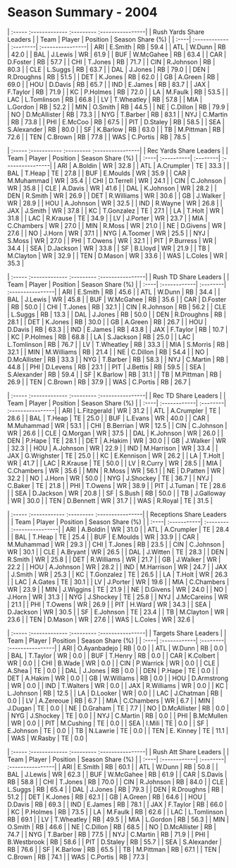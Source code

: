 # Season Summary - 2004

| :----- :------------- :--------- :----------------|
|              Rush Yards Share Leaders             |
| Team | Player       | Position | Season Share (%) |
| :----| :------------| :--------| :----------------|
| ARI  | E.Smith      | RB       | 59.4             |
| ATL  | W.Dunn       | RB       | 42.0             |
| BAL  | J.Lewis      | WR       | 61.9             |
| BUF  | W.McGahee    | RB       | 63.4             |
| CAR  | D.Foster     | RB       | 57.7             |
| CHI  | T.Jones      | RB       | 71.7             |
| CIN  | R.Johnson    | RB       | 80.3             |
| CLE  | L.Suggs      | RB       | 63.7             |
| DAL  | J.Jones      | RB       | 79.0             |
| DEN  | R.Droughns   | RB       | 51.5             |
| DET  | K.Jones      | RB       | 62.0             |
| GB   | A.Green      | RB       | 69.0             |
| HOU  | D.Davis      | RB       | 65.7             |
| IND  | E.James      | RB       | 83.7             |
| JAX  | F.Taylor     | RB       | 71.9             |
| KC   | P.Holmes     | RB       | 72.0             |
| LA   | M.Faulk      | RB       | 53.5             |
| LAC  | L.Tomlinson  | RB       | 66.8             |
| LV   | T.Wheatley   | RB       | 57.8             |
| MIA  | L.Gordon     | RB       | 52.2             |
| MIN  | O.Smith      | RB       | 44.5             |
| NE   | C.Dillon     | RB       | 79.9             |
| NO   | D.McAllister | RB       | 73.3             |
| NYG  | T.Barber     | RB       | 83.1             |
| NYJ  | C.Martin     | RB       | 73.8             |
| PHI  | E.McCoo      | RB       | 67.5             |
| PIT  | D.Staley     | RB       | 58.5             |
| SEA  | S.Alexander  | RB       | 80.0             |
| SF   | K.Barlow     | RB       | 63.0             |
| TB   | M.Pittman    | RB       | 72.6             |
| TEN  | C.Brown      | RB       | 77.8             |
| WAS  | C.Portis     | RB       | 78.5             |

| :----- :----------- :--------- :----------------|
|             Rec Yards Share Leaders             |
| Team | Player     | Position | Season Share (%) |
| :----| :----------| :--------| :----------------|
| ARI  | A.Boldin   | WR       | 32.8             |
| ATL  | A.Crumpler | TE       | 33.3             |
| BAL  | T.Heap     | TE       | 27.8             |
| BUF  | E.Moulds   | WR       | 35.9             |
| CAR  | M.Muhammad | WR       | 35.4             |
| CHI  | D.Terrell  | WR       | 24.1             |
| CIN  | C.Johnson  | WR       | 35.8             |
| CLE  | A.Davis    | WR       | 41.6             |
| DAL  | K.Johnson  | WR       | 28.2             |
| DEN  | R.Smith    | WR       | 26.9             |
| DET  | R.Williams | WR       | 30.6             |
| GB   | J.Walker   | WR       | 28.9             |
| HOU  | A.Johnson  | WR       | 32.5             |
| IND  | R.Wayne    | WR       | 26.8             |
| JAX  | J.Smith    | WR       | 37.8             |
| KC   | T.Gonzalez | TE       | 27.1             |
| LA   | T.Holt     | WR       | 31.8             |
| LAC  | R.Krause   | TE       | 34.9             |
| LV   | J.Porter   | WR       | 23.7             |
| MIA  | C.Chambers | WR       | 27.0             |
| MIN  | R.Moss     | WR       | 21.0             |
| NE   | D.Givens   | WR       | 27.6             |
| NO   | J.Horn     | WR       | 37.1             |
| NYG  | A.Toomer   | WR       | 25.5             |
| NYJ  | S.Moss     | WR       | 27.0             |
| PHI  | T.Owens    | WR       | 32.1             |
| PIT  | P.Burress  | WR       | 34.4             |
| SEA  | D.Jackson  | WR       | 33.8             |
| SF   | B.Lloyd    | WR       | 21.9             |
| TB   | M.Clayton  | WR       | 32.9             |
| TEN  | D.Mason    | WR       | 33.6             |
| WAS  | L.Coles    | WR       | 35.3             |

| :----- :------------- :--------- :----------------|
|               Rush TD Share Leaders               |
| Team | Player       | Position | Season Share (%) |
| :----| :------------| :--------| :----------------|
| ARI  | E.Smith      | RB       | 45.6             |
| ATL  | W.Dunn       | RB       | 34.4             |
| BAL  | J.Lewis      | WR       | 45.8             |
| BUF  | W.McGahee    | RB       | 35.6             |
| CAR  | D.Foster     | RB       | 50.0             |
| CHI  | T.Jones      | RB       | 32.1             |
| CIN  | R.Johnson    | RB       | 56.2             |
| CLE  | L.Suggs      | RB       | 13.3             |
| DAL  | J.Jones      | RB       | 50.0             |
| DEN  | R.Droughns   | RB       | 28.1             |
| DET  | K.Jones      | RB       | 30.0             |
| GB   | A.Green      | RB       | 26.7             |
| HOU  | D.Davis      | RB       | 63.3             |
| IND  | E.James      | RB       | 43.8             |
| JAX  | F.Taylor     | RB       | 10.7             |
| KC   | P.Holmes     | RB       | 68.8             |
| LA   | S.Jackson    | RB       | 25.0             |
| LAC  | L.Tomlinson  | RB       | 76.7             |
| LV   | T.Wheatley   | RB       | 33.3             |
| MIA  | S.Morris     | RB       | 32.1             |
| MIN  | M.Williams   | RB       | 21.4             |
| NE   | C.Dillon     | RB       | 54.4             |
| NO   | D.McAllister | RB       | 33.3             |
| NYG  | T.Barber     | RB       | 58.3             |
| NYJ  | C.Martin     | RB       | 44.8             |
| PHI  | D.Levens     | RB       | 23.1             |
| PIT  | J.Bettis     | RB       | 59.5             |
| SEA  | S.Alexander  | RB       | 59.4             |
| SF   | K.Barlow     | RB       | 31.1             |
| TB   | M.Pittman    | RB       | 26.9             |
| TEN  | C.Brown      | RB       | 37.9             |
| WAS  | C.Portis     | RB       | 26.7             |

| :----- :------------- :--------- :----------------|
|                Rec TD Share Leaders               |
| Team | Player       | Position | Season Share (%) |
| :----| :------------| :--------| :----------------|
| ARI  | L.Fitzgerald | WR       | 31.2             |
| ATL  | A.Crumpler   | TE       | 28.6             |
| BAL  | T.Heap       | TE       | 25.0             |
| BUF  | L.Evans      | WR       | 40.0             |
| CAR  | M.Muhammad   | WR       | 53.1             |
| CHI  | B.Berrian    | WR       | 12.5             |
| CIN  | C.Johnson    | WR       | 26.6             |
| CLE  | Q.Morgan     | WR       | 37.5             |
| DAL  | K.Johnson    | WR       | 26.0             |
| DEN  | P.Hape       | TE       | 28.1             |
| DET  | A.Hakim      | WR       | 30.0             |
| GB   | J.Walker     | WR       | 32.3             |
| HOU  | A.Johnson    | WR       | 22.9             |
| IND  | M.Harrison   | WR       | 33.4             |
| JAX  | G.Wrighster  | TE       | 25.0             |
| KC   | E.Kennison   | WR       | 26.2             |
| LA   | T.Holt       | WR       | 41.7             |
| LAC  | R.Krause     | TE       | 50.0             |
| LV   | R.Curry      | WR       | 28.5             |
| MIA  | C.Chambers   | WR       | 35.6             |
| MIN  | R.Moss       | WR       | 56.1             |
| NE   | D.Patten     | WR       | 32.2             |
| NO   | J.Horn       | WR       | 50.0             |
| NYG  | J.Shockey    | TE       | 36.7             |
| NYJ  | C.Baker      | TE       | 21.8             |
| PHI  | T.Owens      | WR       | 38.9             |
| PIT  | J.Tuman      | TE       | 28.6             |
| SEA  | D.Jackson    | WR       | 20.8             |
| SF   | S.Bush       | RB       | 50.0             |
| TB   | J.Galloway   | WR       | 30.0             |
| TEN  | D.Bennett    | WR       | 31.7             |
| WAS  | R.Royal      | TE       | 31.5             |

| :----- :------------ :--------- :----------------|
|             Receptions Share Leaders             |
| Team | Player      | Position | Season Share (%) |
| :----| :-----------| :--------| :----------------|
| ARI  | A.Boldin    | WR       | 31.0             |
| ATL  | A.Crumpler  | TE       | 28.4             |
| BAL  | T.Heap      | TE       | 25.4             |
| BUF  | E.Moulds    | WR       | 33.9             |
| CAR  | M.Muhammad  | WR       | 29.3             |
| CHI  | T.Jones     | RB       | 23.5             |
| CIN  | C.Johnson   | WR       | 30.1             |
| CLE  | A.Bryant    | WR       | 26.5             |
| DAL  | J.Witten    | TE       | 28.3             |
| DEN  | R.Smith     | WR       | 25.8             |
| DET  | R.Williams  | WR       | 21.7             |
| GB   | J.Walker    | WR       | 22.2             |
| HOU  | A.Johnson   | WR       | 28.2             |
| IND  | M.Harrison  | WR       | 24.7             |
| JAX  | J.Smith     | WR       | 25.3             |
| KC   | T.Gonzalez  | TE       | 26.5             |
| LA   | T.Holt      | WR       | 26.3             |
| LAC  | A.Gates     | TE       | 30.1             |
| LV   | J.Porter    | WR       | 19.6             |
| MIA  | C.Chambers  | WR       | 23.9             |
| MIN  | J.Wiggins   | TE       | 21.9             |
| NE   | D.Givens    | WR       | 24.0             |
| NO   | J.Horn      | WR       | 31.3             |
| NYG  | J.Shockey   | TE       | 25.8             |
| NYJ  | J.McCareins | WR       | 21.1             |
| PHI  | T.Owens     | WR       | 26.9             |
| PIT  | H.Ward      | WR       | 34.3             |
| SEA  | D.Jackson   | WR       | 30.5             |
| SF   | E.Johnson   | TE       | 23.4             |
| TB   | M.Clayton   | WR       | 23.6             |
| TEN  | D.Mason     | WR       | 27.6             |
| WAS  | L.Coles     | WR       | 32.6             |

| :----- :------------- :--------- :----------------|
|               Targets Share Leaders               |
| Team | Player       | Position | Season Share (%) |
| :----| :------------| :--------| :----------------|
| ARI  | O.Ayanbadejo | RB       | 0.0              |
| ATL  | W.Dunn       | RB       | 0.0              |
| BAL  | T.Taylor     | WR       | 0.0              |
| BUF  | T.Henry      | RB       | 0.0              |
| CAR  | K.Colbert    | WR       | 0.0              |
| CHI  | B.Wade       | WR       | 0.0              |
| CIN  | P.Warrick    | WR       | 0.0              |
| CLE  | A.Shea       | TE       | 0.0              |
| DAL  | J.Jones      | RB       | 0.0              |
| DEN  | P.Hape       | TE       | 0.0              |
| DET  | A.Hakim      | WR       | 0.0              |
| GB   | W.Williams   | RB       | 0.0              |
| HOU  | D.Armstrong  | WR       | 0.0              |
| IND  | T.Walters    | WR       | 0.0              |
| JAX  | R.Williams   | WR       | 0.0              |
| KC   | L.Johnson    | RB       | 12.5             |
| LA   | D.Looker     | WR       | 0.0              |
| LAC  | J.Chatman    | RB       | 0.0              |
| LV   | A.Zereoue    | RB       | 6.7              |
| MIA  | C.Chambers   | WR       | 6.7              |
| MIN  | J.Dugan      | TE       | 0.0              |
| NE   | D.Graham     | TE       | 7.7              |
| NO   | D.McAllister | RB       | 0.0              |
| NYG  | J.Shockey    | TE       | 0.0              |
| NYJ  | C.Martin     | RB       | 0.0              |
| PHI  | B.McMullen   | WR       | 0.0              |
| PIT  | M.Cushing    | TE       | 0.0              |
| SEA  | I.Mili       | TE       | 0.0              |
| SF   | E.Johnson    | TE       | 0.0              |
| TB   | N.Lawrie     | TE       | 0.0              |
| TEN  | E. Kinney    | TE       | 11.1             |
| WAS  | W.Rasby      | TE       | 0.0              |

| :----- :------------- :--------- :----------------|
|               Rush Att Share Leaders              |
| Team | Player       | Position | Season Share (%) |
| :----| :------------| :--------| :----------------|
| ARI  | E.Smith      | RB       | 60.1             |
| ATL  | W.Dunn       | RB       | 50.8             |
| BAL  | J.Lewis      | WR       | 62.3             |
| BUF  | W.McGahee    | RB       | 61.9             |
| CAR  | S.Davis      | RB       | 58.8             |
| CHI  | T.Jones      | RB       | 70.0             |
| CIN  | R.Johnson    | RB       | 84.0             |
| CLE  | L.Suggs      | RB       | 65.4             |
| DAL  | J.Jones      | RB       | 79.3             |
| DEN  | R.Droughns   | RB       | 51.2             |
| DET  | K.Jones      | RB       | 62.1             |
| GB   | A.Green      | RB       | 64.6             |
| HOU  | D.Davis      | RB       | 69.3             |
| IND  | E.James      | RB       | 78.1             |
| JAX  | F.Taylor     | RB       | 66.0             |
| KC   | P.Holmes     | RB       | 73.5             |
| LA   | M.Faulk      | RB       | 62.6             |
| LAC  | L.Tomlinson  | RB       | 69.1             |
| LV   | T.Wheatley   | RB       | 49.5             |
| MIA  | L.Gordon     | RB       | 56.3             |
| MIN  | O.Smith      | RB       | 46.6             |
| NE   | C.Dillon     | RB       | 68.5             |
| NO   | D.McAllister | RB       | 74.7             |
| NYG  | T.Barber     | RB       | 77.5             |
| NYJ  | C.Martin     | RB       | 71.9             |
| PHI  | B.Westbrook  | RB       | 58.6             |
| PIT  | D.Staley     | RB       | 55.7             |
| SEA  | S.Alexander  | RB       | 76.6             |
| SF   | K.Barlow     | RB       | 65.5             |
| TB   | M.Pittman    | RB       | 67.1             |
| TEN  | C.Brown      | RB       | 74.1             |
| WAS  | C.Portis     | RB       | 77.3             |

